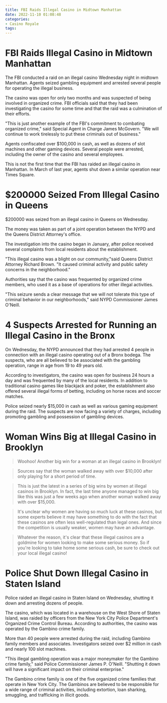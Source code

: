 ```yaml
---
title: FBI Raids Illegal Casino in Midtown Manhattan
date: 2022-11-10 01:08:48
categories:
- Casino Royale
tags:
---
```



#  FBI Raids Illegal Casino in Midtown Manhattan

The FBI conducted a raid on an illegal casino Wednesday night in midtown Manhattan. Agents seized gambling equipment and arrested several people for operating the illegal business.

The casino was open for only two months and was suspected of being involved in organized crime. FBI officials said that they had been investigating the casino for some time and that the raid was a culmination of their efforts.

"This is just another example of the FBI's commitment to combating organized crime," said Special Agent in Charge James McGovern. "We will continue to work tirelessly to put these criminals out of business."

Agents confiscated over $100,000 in cash, as well as dozens of slot machines and other gaming devices. Several people were arrested, including the owner of the casino and several employees.

This is not the first time that the FBI has raided an illegal casino in Manhattan. In March of last year, agents shut down a similar operation near Times Square.

#  $200000 Seized From Illegal Casino in Queens

$200000 was seized from an illegal casino in Queens on Wednesday.

The money was taken as part of a joint operation between the NYPD and the Queens District Attorney's office.

The investigation into the casino began in January, after police received several complaints from local residents about the establishment.

"This illegal casino was a blight on our community,"said Queens District Attorney Richard Brown. "It caused criminal activity and public safety concerns in the neighborhood."

Authorities say that the casino was frequented by organized crime members, who used it as a base of operations for other illegal activities.

"This seizure sends a clear message that we will not tolerate this type of criminal behavior in our neighborhoods," said NYPD Commissioner James O'Neill.

#  4 Suspects Arrested for Running an Illegal Casino in the Bronx

On Wednesday, the NYPD announced that they had arrested 4 people in connection with an illegal casino operating out of a Bronx bodega. The suspects, who are all believed to be associated with the gambling operation, range in age from 19 to 49 years old.

According to investigators, the casino was open for business 24 hours a day and was frequented by many of the local residents. In addition to traditional casino games like blackjack and poker, the establishment also offered several illegal forms of betting, including on horse races and soccer matches.

Police seized nearly $15,000 in cash as well as various gaming equipment during the raid. The suspects are now facing a variety of charges, including promoting gambling and possession of gambling devices.

#  Woman Wins Big at Illegal Casino in Brooklyn

>Woohoo! Another big win for a woman at an illegal casino in Brooklyn!

>Sources say that the woman walked away with over $10,000 after only playing for a short period of time.

>This is just the latest in a series of big wins by women at illegal casinos in Brooklyn. In fact, the last time anyone managed to win big like this was just a few weeks ago when another woman walked away with over $15,000.

>It's unclear why women are having so much luck at these casinos, but some experts believe it may have something to do with the fact that these casinos are often less well-regulated than legal ones. And since the competition is usually weaker, women may have an advantage.

>Whatever the reason, it's clear that these illegal casinos are a goldmine for women looking to make some serious money. So if you're looking to take home some serious cash, be sure to check out your local illegal casino!

#  Police Shut Down Illegal Casino in Staten Island

Police raided an illegal casino in Staten Island on Wednesday, shutting it down and arresting dozens of people.

The casino, which was located in a warehouse on the West Shore of Staten Island, was raided by officers from the New York City Police Department's Organized Crime Control Bureau. According to authorities, the casino was operated by the Gambino crime family.

More than 40 people were arrested during the raid, including Gambino family members and associates. Investigators seized over $2 million in cash and nearly 100 slot machines.

"This illegal gambling operation was a major moneymaker for the Gambino crime family," said Police Commissioner James P. O'Neill. "Shutting it down will have a significant impact on their criminal enterprise."

The Gambino crime family is one of the five organized crime families that operate in New York City. The Gambinos are believed to be responsible for a wide range of criminal activities, including extortion, loan sharking, smuggling, and trafficking in illicit goods.